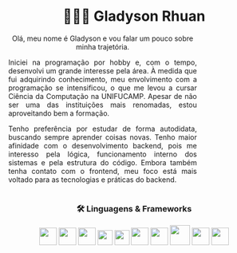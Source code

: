 <h1 align="center">🧑🏽‍💻 Gladyson Rhuan</h1>

<div align="center" style="text-align: justify; width: 75%;">
<p align="center"> Olá, meu nome é Gladyson e vou falar um pouco sobre minha trajetória.

Iniciei na programação por hobby e, com o tempo, desenvolvi um grande interesse pela área. À medida que fui adquirindo conhecimento, meu envolvimento com a programação se intensificou, o que me levou a cursar Ciência da Computação na UNIFUCAMP. Apesar de não ser uma das instituições mais renomadas, estou aproveitando bem a formação.

Tenho preferência por estudar de forma autodidata, buscando sempre aprender coisas novas. Tenho maior afinidade com o desenvolvimento backend, pois me interesso pela lógica, funcionamento interno dos sistemas e pela estrutura do código. Embora também tenha contato com o frontend, meu foco está mais voltado para as tecnologias e práticas do backend.</p>

</div>

<h1></h1>

<h3 align="center">🛠️ Linguagens & Frameworks</h3>

<div align="center">
  <img src="https://cdn.jsdelivr.net/gh/devicons/devicon/icons/java/java-original-wordmark.svg" width="35px"/>
  <img src="https://cdn.jsdelivr.net/gh/devicons/devicon/icons/spring/spring-original-wordmark.svg" width="35px"/>
  <img src="https://cdn.jsdelivr.net/gh/devicons/devicon/icons/nodejs/nodejs-original-wordmark.svg" width="35px"/>
  <img src="https://cdn.jsdelivr.net/gh/devicons/devicon/icons/javascript/javascript-plain.svg" width="30px"/>
  <img src="https://cdn.jsdelivr.net/gh/devicons/devicon/icons/typescript/typescript-original.svg" width="30px"/>
  <img src="https://cdn.jsdelivr.net/gh/devicons/devicon/icons/php/php-original.svg" width="35px"/>
  <img src="https://cdn.jsdelivr.net/gh/devicons/devicon/icons/docker/docker-original-wordmark.svg" width="35px"/>
  <img src="https://cdn.jsdelivr.net/gh/devicons/devicon/icons/mysql/mysql-original-wordmark.svg" width="40px"/>
  <img src="https://cdn.jsdelivr.net/gh/devicons/devicon/icons/postgresql/postgresql-original.svg" width="35px"/>
  <img src="https://cdn.jsdelivr.net/gh/devicons/devicon/icons/git/git-original.svg" width="35px"/>
</div>
<!--
**gRhuan/gRhuan** is a ✨ _special_ ✨ repository because its `README.md` (this file) appears on your GitHub profile.

Here are some ideas to get you started:

- 🔭 I’m currently working on ...
- 🌱 I’m currently learning ...
- 👯 I’m looking to collaborate on ...
- 🤔 I’m looking for help with ...
- 💬 Ask me about ...
- 📫 How to reach me: ...
- 😄 Pronouns: ...
- ⚡ Fun fact: ...
  -->
